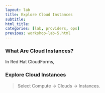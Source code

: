 ```yaml
---
layout: lab
title: Explore Cloud Instances
subtitle:
html_title:
categories: [lab, providers, ops]
previous: workshop-lab-5.html
---
```



### What Are Cloud Instances?

In Red Hat CloudForms,

### Explore Cloud Instances

> Select Compute → Clouds → Instances.

